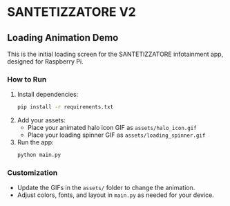 # SANTETIZZATORE V2

## Loading Animation Demo

This is the initial loading screen for the SANTETIZZATORE infotainment app, designed for Raspberry Pi.

### How to Run
1. Install dependencies:
   ```bash
   pip install -r requirements.txt
   ```
2. Add your assets:
   - Place your animated halo icon GIF as `assets/halo_icon.gif`
   - Place your loading spinner GIF as `assets/loading_spinner.gif`
3. Run the app:
   ```bash
   python main.py
   ```

### Customization
- Update the GIFs in the `assets/` folder to change the animation.
- Adjust colors, fonts, and layout in `main.py` as needed for your device. 